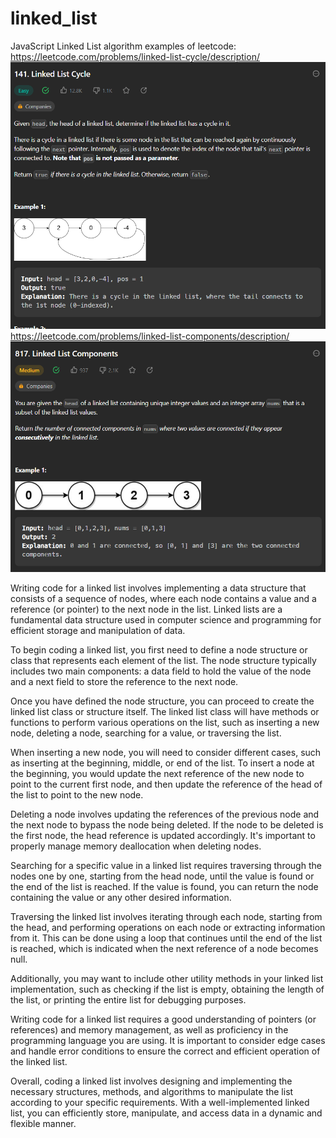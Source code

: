 # linked_list
JavaScript Linked List algorithm examples of leetcode:
https://leetcode.com/problems/linked-list-cycle/description/
![141. Linked List Cycle](cycle.png)
https://leetcode.com/problems/linked-list-components/description/
![817. Linked List Components](components.png)

Writing code for a linked list involves implementing a data structure that consists of a sequence of nodes, where each node contains a value and a reference (or pointer) to the next node in the list. Linked lists are a fundamental data structure used in computer science and programming for efficient storage and manipulation of data.

To begin coding a linked list, you first need to define a node structure or class that represents each element of the list. The node structure typically includes two main components: a data field to hold the value of the node and a next field to store the reference to the next node.

Once you have defined the node structure, you can proceed to create the linked list class or structure itself. The linked list class will have methods or functions to perform various operations on the list, such as inserting a new node, deleting a node, searching for a value, or traversing the list.

When inserting a new node, you will need to consider different cases, such as inserting at the beginning, middle, or end of the list. To insert a node at the beginning, you would update the next reference of the new node to point to the current first node, and then update the reference of the head of the list to point to the new node.

Deleting a node involves updating the references of the previous node and the next node to bypass the node being deleted. If the node to be deleted is the first node, the head reference is updated accordingly. It's important to properly manage memory deallocation when deleting nodes.

Searching for a specific value in a linked list requires traversing through the nodes one by one, starting from the head node, until the value is found or the end of the list is reached. If the value is found, you can return the node containing the value or any other desired information.

Traversing the linked list involves iterating through each node, starting from the head, and performing operations on each node or extracting information from it. This can be done using a loop that continues until the end of the list is reached, which is indicated when the next reference of a node becomes null.

Additionally, you may want to include other utility methods in your linked list implementation, such as checking if the list is empty, obtaining the length of the list, or printing the entire list for debugging purposes.

Writing code for a linked list requires a good understanding of pointers (or references) and memory management, as well as proficiency in the programming language you are using. It is important to consider edge cases and handle error conditions to ensure the correct and efficient operation of the linked list.

Overall, coding a linked list involves designing and implementing the necessary structures, methods, and algorithms to manipulate the list according to your specific requirements. With a well-implemented linked list, you can efficiently store, manipulate, and access data in a dynamic and flexible manner.
